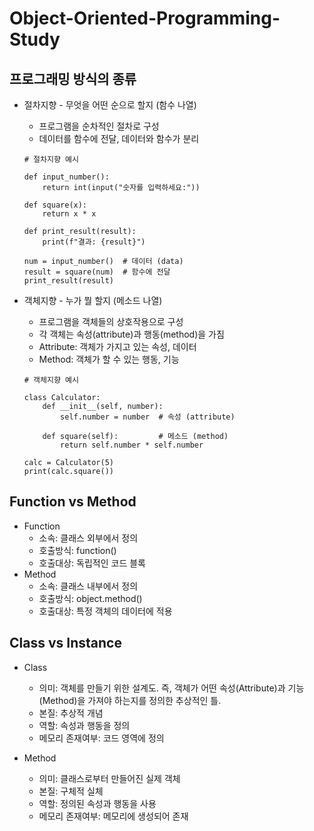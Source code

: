 # Object-Oriented-Programming-Study

## 프로그래밍 방식의 종류
- 절차지향 - 무엇을 어떤 순으로 할지 (함수 나열)
  - 프로그램을 순차적인 절차로 구성
  - 데이터를 함수에 전달, 데이터와 함수가 분리
  ```
  # 절차지향 예시
  
  def input_number():
      return int(input("숫자를 입력하세요:"))
  
  def square(x):
      return x * x
  
  def print_result(result):
      print(f"결과: {result}")
  
  num = input_number()  # 데이터 (data)
  result = square(num)  # 함수에 전달
  print_result(result)
  ```
- 객체지향 - 누가 뭘 할지 (메소드 나열)
  - 프로그램을 객체들의 상호작용으로 구성
  - 각 객체는 속성(attribute)과 행동(method)을 가짐
  - Attribute: 객체가 가지고 있는 속성, 데이터
  - Method: 객체가 할 수 있는 행동, 기능
  
  ```
  # 객체지향 예시
  
  class Calculator:
      def __init__(self, number):
          self.number = number  # 속성 (attribute)

      def square(self):         # 메소드 (method)
          return self.number * self.number

  calc = Calculator(5)
  print(calc.square())
  ```
## Function vs Method
- Function
  - 소속: 클래스 외부에서 정의
  - 호출방식: function()
  - 호출대상: 독립적인 코드 블록
- Method
  - 소속: 클래스 내부에서 정의
  - 호출방식: object.method()
  - 호출대상: 특정 객체의 데이터에 적용

## Class vs Instance
- Class
  - 의미: 객체를 만들기 위한 설계도. 즉, 객체가 어떤 속성(Attribute)과 기능(Method)을 가져야 하는지를 정의한 추상적인 틀.
  - 본질: 추상적 개념
  - 역할: 속성과 행동을 정의
  - 메모리 존재여부: 코드 영역에 정의
 
- Method
  - 의미: 클래스로부터 만들어진 실제 객체
  - 본질: 구체적 실체
  - 역할: 정의된 속성과 행동을 사용
  - 메모리 존재여부: 메모리에 생성되어 존재
